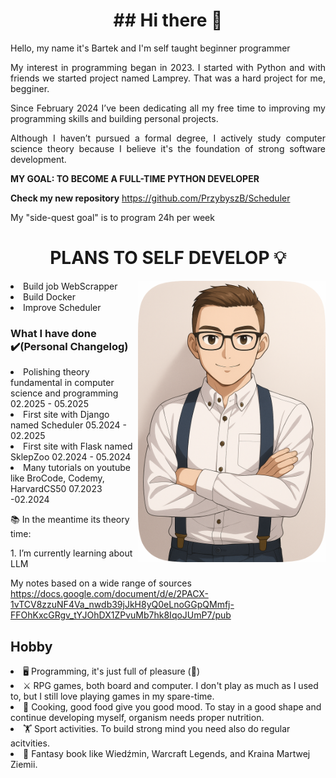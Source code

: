 <h1 id="header" align="center">## Hi there 👋</h1>
<p align="justify">Hello, my name it's Bartek and I'm self taught beginner programmer</p>
<p align="justify">My interest in programming began in 2023. I started with Python and with friends we started project named Lamprey. That was a hard project for me, begginer. </p>
<p align="justify">Since February 2024 I’ve been dedicating all my free time to improving my programming skills and building personal projects.</p>
<p align="justify">Although I haven’t pursued a formal degree, I actively study computer science theory because I believe it's the foundation of strong software development.</p>
<p align="justify"><b>MY GOAL: TO BECOME A FULL-TIME PYTHON DEVELOPER</b></p>


<b>Check my new repository</b>
https://github.com/PrzybyszB/Scheduler

My "side-quest goal" is to program 24h per week

<h1 align="center">PLANS TO SELF DEVELOP 💡</h1>
<img src="https://github.com/PrzybyszB/PrzybyszB/blob/main/Me1.png" align="right" width="300" alt="Your Image Description">
<li>Build job WebScrapper</li>
<li>Build Docker</li>
<li>Improve Scheduler</li>
<p></p>

<h3>What I have done ✔️(Personal Changelog)</h3>
<li>Polishing theory fundamental in computer science and programming   02.2025 - 05.2025</li>
<li>First site with Django named Scheduler                             05.2024 - 02.2025</li> 
<li>First site with Flask named SklepZoo                               02.2024 - 05.2024</li> 
<li>Many tutorials on youtube like BroCode, Codemy, HarvardCS50        07.2023 -02.2024</li> 
<p></p>
<p>📚 In the meantime its theory time:</p> 
<p>1. I’m currently learning about LLM</p> 

My notes based on a wide range of sources https://docs.google.com/document/d/e/2PACX-1vTCV8zzuNF4Va_nwdb39jJkH8yQ0eLnoGGpQMmfj-FFOhKxcGRgv_tYJOhDX1ZPvuMb7hk8IqoJUmP7/pub

<h2>Hobby</h2>
<li>🖥️ Programming, it's just full of pleasure (🐛)</li>
<li>⚔️ RPG games, both board and computer. I don't play as much as I used to, but I still love playing games in my spare-time.</li>
<li>🔪 Cooking, good food give you good mood. To stay in a good shape and continue developing myself, organism needs proper nutrition.</li>
<li>🏋️ Sport activities. To build strong mind you need also do regular acitvities.</li>
<li>📖 Fantasy book like Wiedźmin, Warcraft Legends, and Kraina Martwej Ziemii.</li>



<!--
**PrzybyszB/PrzybyszB** is a ✨ _special_ ✨ repository because its `README.md` (this file) appears on your GitHub profile.

Here are some ideas to get you started:

- 🔭 I’m currently working on ...
- 🌱 I’m currently learning ...
- 👯 I’m looking to collaborate on ...
- 🤔 I’m looking for help with ...
- 💬 Ask me about ...
- 📫 How to reach me: ...
- 😄 Pronouns: ...
- ⚡ Fun fact: ...
-->
